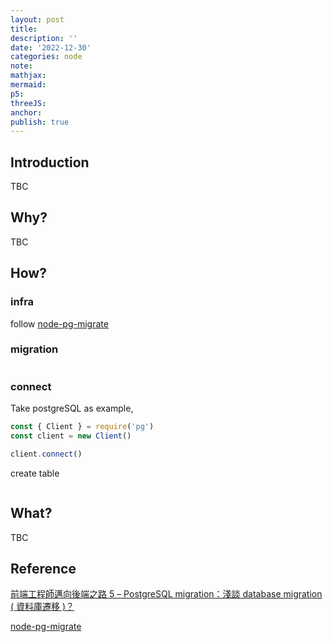 ```yaml
---
layout: post
title:
description: ''
date: '2022-12-30'
categories: node
note:
mathjax:
mermaid:
p5:
threeJS:
anchor:
publish: true
---
```


## Introduction

TBC

## Why?

TBC

## How?

### infra

follow [node-pg-migrate](https://www.npmjs.com/package/node-pg-migrate)

### migration

```javascript

```

### connect

Take postgreSQL as example,

```javascript
const { Client } = require('pg')
const client = new Client()

client.connect()
```

create table

```javascript

```

## What?

TBC

## Reference

[前端工程師邁向後端之路 5 – PostgreSQL migration：淺談 database migration ( 資料庫遷移 )？](https://jimmyswebnote.com/postgresql-migration-database-migration/)

[node-pg-migrate](https://www.npmjs.com/package/node-pg-migrate)
